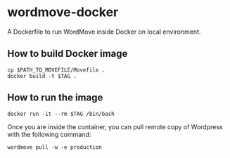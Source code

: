 # wordmove-docker
A Dockerfile to run WordMove inside Docker on local environment.


## How to build Docker image
  
    cp $PATH_TO_MOVEFILE/Movefile .
    docker build -t $TAG .
    
## How to run the image

    docker run -it --rm $TAG /bin/bash
    
Once you are inside the container, you can pull remote copy of Wordpress with the following command:
    
    wordmove pull -w -e production
